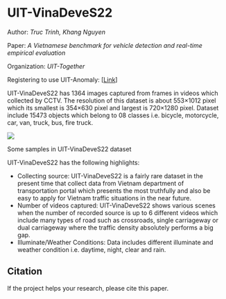 # UIT-VinaDeveS22


Author: *Truc Trinh, Khang Nguyen*

Paper: *A Vietnamese benchmark for vehicle detection and real-time empirical evaluation*

Organization: *UIT-Together*

Registering to use UIT-Anomaly: [[Link](https://forms.gle/odEeaXsfNV2anCYj6)]


UIT-VinaDeveS22 has 1364 images captured from frames in videos which collected by CCTV. The resolution of this dataset is about 553×1012 pixel which its smallest is 354×630 pixel and largest is 720×1280 pixel. Dataset include 15473 objects which belong to 08 classes i.e. bicycle, motorcycle, car, van, truck, bus, fire truck.
    
 ![](https://i.imgur.com/NmBbBci.jpg)

Some samples in UIT-VinaDeveS22 dataset

UIT-VinaDeveS22 has the following highlights:

-	Collecting source: UIT-VinaDeveS22 is a fairly rare dataset in the present time that collect data from Vietnam department of transportation portal which presents the most  truthfully and also be easy to apply for Vietnam traffic situations in the near future. 
-	Number of videos captured: UIT-VinaDeveS22 shows various scenes when the number of recorded source is up to 6 different videos which include many types of road such as crossroads, single carriageway or dual carriageway where the traffic density absolutely performs a big gap.
-	Illuminate/Weather Conditions: Data includes different illuminate and weather condition i.e. daytime, night, clear and rain.

## Citation
If the project helps your research, please cite this paper.

```

```
